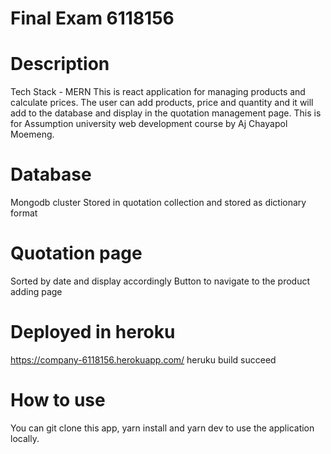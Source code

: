# Final Exam 6118156

# Description
Tech Stack - MERN
This is react application for managing products and calculate prices. The user can add products, price and quantity and it will add to the database and display in the quotation management page. This is for Assumption university web development course by Aj Chayapol Moemeng.

# Database
Mongodb cluster
Stored in quotation collection and stored as dictionary format 

# Quotation page
Sorted by date and display accordingly
Button to navigate to the product adding page

# Deployed in heroku
https://company-6118156.herokuapp.com/
heruku build succeed

# How to use
You can git clone this app, yarn install and yarn dev to use the application locally.
